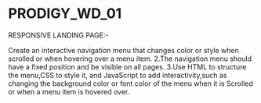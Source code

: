 # PRODIGY_WD_01
RESPONSIVE LANDING PAGE:-

Create an interactive navigation menu that changes color or style when scrolled or when hovering over a menu item. 2.The navigation menu should have a fixed position and be visible on all pages. 3.Use HTML to structure the menu,CSS to style it, and JavaScript to add interactivity,such as changing the background color or font color of the menu when it is Scrolled or when a menu item is hovered over.
